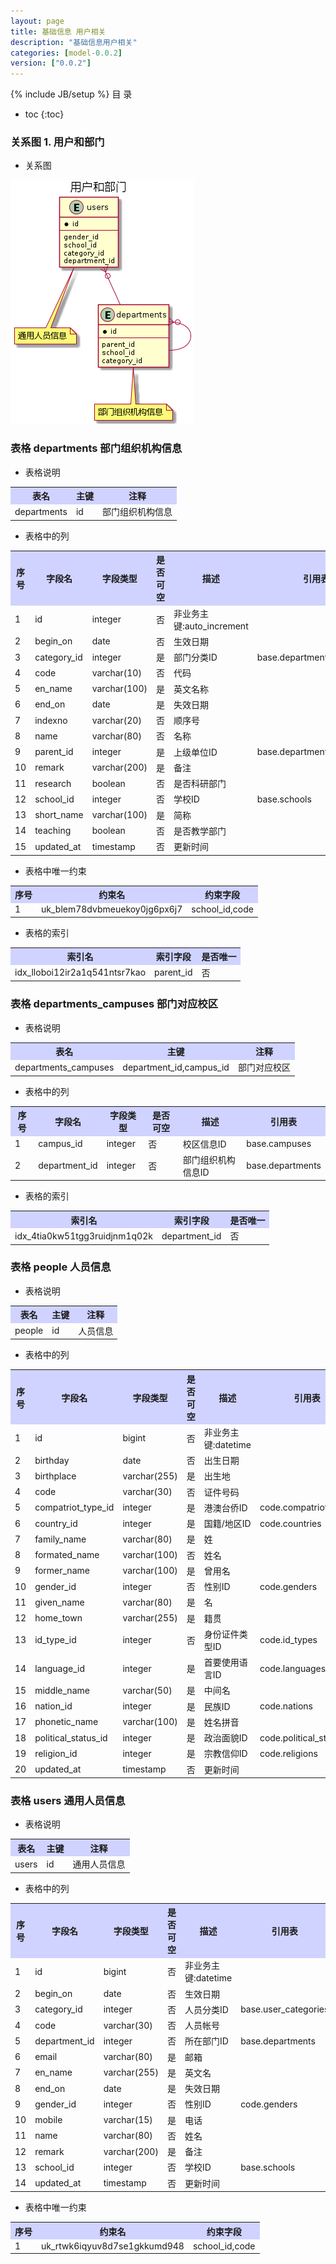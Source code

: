 ```yaml
---
layout: page
title: 基础信息 用户相关
description: "基础信息用户相关"
categories: [model-0.0.2]
version: ["0.0.2"]
---
```

{% include JB/setup %}
 目  录

* toc
{:toc}


### 关系图 1. 用户和部门
  * 关系图

![用户和部门](images/user.png)



### 表格 departments 部门组织机构信息

  * 表格说明

<table class="table table-bordered table-striped table-condensed">
<tr><th style="background-color:#D0D3FF">表名</th><th style="background-color:#D0D3FF">主键</th><th style="background-color:#D0D3FF">注释</th>  </tr>
<tr><td>departments</td><td>id</td><td>部门组织机构信息</td>  </tr>
</table>

  * 表格中的列

<table class="table table-bordered table-striped table-condensed">
<tr><th style="background-color:#D0D3FF" class="text-center">序号</th><th style="background-color:#D0D3FF">字段名</th><th style="background-color:#D0D3FF">字段类型</th><th style="background-color:#D0D3FF" class="text-center">是否可空</th><th style="background-color:#D0D3FF">描述</th><th style="background-color:#D0D3FF">引用表</th>  </tr>
<tr><td class="text-center">1</td><td>id</td><td>integer</td><td class="text-center">否</td><td>非业务主键:auto_increment</td><td></td>  </tr>
<tr><td class="text-center">2</td><td>begin_on</td><td>date</td><td class="text-center">否</td><td>生效日期</td><td></td>  </tr>
<tr><td class="text-center">3</td><td>category_id</td><td>integer</td><td class="text-center">是</td><td>部门分类ID</td><td>base.department_categories</td>  </tr>
<tr><td class="text-center">4</td><td>code</td><td>varchar(10)</td><td class="text-center">否</td><td>代码</td><td></td>  </tr>
<tr><td class="text-center">5</td><td>en_name</td><td>varchar(100)</td><td class="text-center">是</td><td>英文名称</td><td></td>  </tr>
<tr><td class="text-center">6</td><td>end_on</td><td>date</td><td class="text-center">是</td><td>失效日期</td><td></td>  </tr>
<tr><td class="text-center">7</td><td>indexno</td><td>varchar(20)</td><td class="text-center">否</td><td>顺序号</td><td></td>  </tr>
<tr><td class="text-center">8</td><td>name</td><td>varchar(80)</td><td class="text-center">否</td><td>名称</td><td></td>  </tr>
<tr><td class="text-center">9</td><td>parent_id</td><td>integer</td><td class="text-center">是</td><td>上级单位ID</td><td>base.departments</td>  </tr>
<tr><td class="text-center">10</td><td>remark</td><td>varchar(200)</td><td class="text-center">是</td><td>备注</td><td></td>  </tr>
<tr><td class="text-center">11</td><td>research</td><td>boolean</td><td class="text-center">否</td><td>是否科研部门</td><td></td>  </tr>
<tr><td class="text-center">12</td><td>school_id</td><td>integer</td><td class="text-center">否</td><td>学校ID</td><td>base.schools</td>  </tr>
<tr><td class="text-center">13</td><td>short_name</td><td>varchar(100)</td><td class="text-center">是</td><td>简称</td><td></td>  </tr>
<tr><td class="text-center">14</td><td>teaching</td><td>boolean</td><td class="text-center">否</td><td>是否教学部门</td><td></td>  </tr>
<tr><td class="text-center">15</td><td>updated_at</td><td>timestamp</td><td class="text-center">否</td><td>更新时间</td><td></td>  </tr>
</table>

  * 表格中唯一约束

<table class="table table-bordered table-striped table-condensed">
  <tr>
<th style="background-color:#D0D3FF">序号</th><th style="background-color:#D0D3FF">约束名</th><th style="background-color:#D0D3FF">约束字段</th>  </tr>
<tr><td>1</td><td>uk_blem78dvbmeuekoy0jg6px6j7</td><td>school_id,code</td>  </tr>
</table>

  * 表格的索引

<table class="table table-bordered table-striped table-condensed">
  <tr>
<th style="background-color:#D0D3FF">索引名</th><th style="background-color:#D0D3FF">索引字段</th><th style="background-color:#D0D3FF">是否唯一</th>  </tr>
<tr><td>idx_lloboi12ir2a1q541ntsr7kao</td><td>parent_id</td><td>否</td>  </tr>
</table>

### 表格 departments_campuses 部门对应校区

  * 表格说明

<table class="table table-bordered table-striped table-condensed">
<tr><th style="background-color:#D0D3FF">表名</th><th style="background-color:#D0D3FF">主键</th><th style="background-color:#D0D3FF">注释</th>  </tr>
<tr><td>departments_campuses</td><td>department_id,campus_id</td><td>部门对应校区</td>  </tr>
</table>

  * 表格中的列

<table class="table table-bordered table-striped table-condensed">
<tr><th style="background-color:#D0D3FF" class="text-center">序号</th><th style="background-color:#D0D3FF">字段名</th><th style="background-color:#D0D3FF">字段类型</th><th style="background-color:#D0D3FF" class="text-center">是否可空</th><th style="background-color:#D0D3FF">描述</th><th style="background-color:#D0D3FF">引用表</th>  </tr>
<tr><td class="text-center">1</td><td>campus_id</td><td>integer</td><td class="text-center">否</td><td>校区信息ID</td><td>base.campuses</td>  </tr>
<tr><td class="text-center">2</td><td>department_id</td><td>integer</td><td class="text-center">否</td><td>部门组织机构信息ID</td><td>base.departments</td>  </tr>
</table>


  * 表格的索引

<table class="table table-bordered table-striped table-condensed">
  <tr>
<th style="background-color:#D0D3FF">索引名</th><th style="background-color:#D0D3FF">索引字段</th><th style="background-color:#D0D3FF">是否唯一</th>  </tr>
<tr><td>idx_4tia0kw51tgg3ruidjnm1q02k</td><td>department_id</td><td>否</td>  </tr>
</table>

### 表格 people 人员信息

  * 表格说明

<table class="table table-bordered table-striped table-condensed">
<tr><th style="background-color:#D0D3FF">表名</th><th style="background-color:#D0D3FF">主键</th><th style="background-color:#D0D3FF">注释</th>  </tr>
<tr><td>people</td><td>id</td><td>人员信息</td>  </tr>
</table>

  * 表格中的列

<table class="table table-bordered table-striped table-condensed">
<tr><th style="background-color:#D0D3FF" class="text-center">序号</th><th style="background-color:#D0D3FF">字段名</th><th style="background-color:#D0D3FF">字段类型</th><th style="background-color:#D0D3FF" class="text-center">是否可空</th><th style="background-color:#D0D3FF">描述</th><th style="background-color:#D0D3FF">引用表</th>  </tr>
<tr><td class="text-center">1</td><td>id</td><td>bigint</td><td class="text-center">否</td><td>非业务主键:datetime</td><td></td>  </tr>
<tr><td class="text-center">2</td><td>birthday</td><td>date</td><td class="text-center">否</td><td>出生日期</td><td></td>  </tr>
<tr><td class="text-center">3</td><td>birthplace</td><td>varchar(255)</td><td class="text-center">是</td><td>出生地</td><td></td>  </tr>
<tr><td class="text-center">4</td><td>code</td><td>varchar(30)</td><td class="text-center">否</td><td>证件号码</td><td></td>  </tr>
<tr><td class="text-center">5</td><td>compatriot_type_id</td><td>integer</td><td class="text-center">是</td><td>港澳台侨ID</td><td>code.compatriot_types</td>  </tr>
<tr><td class="text-center">6</td><td>country_id</td><td>integer</td><td class="text-center">是</td><td>国籍/地区ID</td><td>code.countries</td>  </tr>
<tr><td class="text-center">7</td><td>family_name</td><td>varchar(80)</td><td class="text-center">是</td><td>姓</td><td></td>  </tr>
<tr><td class="text-center">8</td><td>formated_name</td><td>varchar(100)</td><td class="text-center">否</td><td>姓名</td><td></td>  </tr>
<tr><td class="text-center">9</td><td>former_name</td><td>varchar(100)</td><td class="text-center">是</td><td>曾用名</td><td></td>  </tr>
<tr><td class="text-center">10</td><td>gender_id</td><td>integer</td><td class="text-center">否</td><td>性别ID</td><td>code.genders</td>  </tr>
<tr><td class="text-center">11</td><td>given_name</td><td>varchar(80)</td><td class="text-center">是</td><td>名</td><td></td>  </tr>
<tr><td class="text-center">12</td><td>home_town</td><td>varchar(255)</td><td class="text-center">是</td><td>籍贯</td><td></td>  </tr>
<tr><td class="text-center">13</td><td>id_type_id</td><td>integer</td><td class="text-center">否</td><td>身份证件类型ID</td><td>code.id_types</td>  </tr>
<tr><td class="text-center">14</td><td>language_id</td><td>integer</td><td class="text-center">是</td><td>首要使用语言ID</td><td>code.languages</td>  </tr>
<tr><td class="text-center">15</td><td>middle_name</td><td>varchar(50)</td><td class="text-center">是</td><td>中间名</td><td></td>  </tr>
<tr><td class="text-center">16</td><td>nation_id</td><td>integer</td><td class="text-center">是</td><td>民族ID</td><td>code.nations</td>  </tr>
<tr><td class="text-center">17</td><td>phonetic_name</td><td>varchar(100)</td><td class="text-center">是</td><td>姓名拼音</td><td></td>  </tr>
<tr><td class="text-center">18</td><td>political_status_id</td><td>integer</td><td class="text-center">是</td><td>政治面貌ID</td><td>code.political_statuses</td>  </tr>
<tr><td class="text-center">19</td><td>religion_id</td><td>integer</td><td class="text-center">是</td><td>宗教信仰ID</td><td>code.religions</td>  </tr>
<tr><td class="text-center">20</td><td>updated_at</td><td>timestamp</td><td class="text-center">否</td><td>更新时间</td><td></td>  </tr>
</table>



### 表格 users 通用人员信息

  * 表格说明

<table class="table table-bordered table-striped table-condensed">
<tr><th style="background-color:#D0D3FF">表名</th><th style="background-color:#D0D3FF">主键</th><th style="background-color:#D0D3FF">注释</th>  </tr>
<tr><td>users</td><td>id</td><td>通用人员信息</td>  </tr>
</table>

  * 表格中的列

<table class="table table-bordered table-striped table-condensed">
<tr><th style="background-color:#D0D3FF" class="text-center">序号</th><th style="background-color:#D0D3FF">字段名</th><th style="background-color:#D0D3FF">字段类型</th><th style="background-color:#D0D3FF" class="text-center">是否可空</th><th style="background-color:#D0D3FF">描述</th><th style="background-color:#D0D3FF">引用表</th>  </tr>
<tr><td class="text-center">1</td><td>id</td><td>bigint</td><td class="text-center">否</td><td>非业务主键:datetime</td><td></td>  </tr>
<tr><td class="text-center">2</td><td>begin_on</td><td>date</td><td class="text-center">否</td><td>生效日期</td><td></td>  </tr>
<tr><td class="text-center">3</td><td>category_id</td><td>integer</td><td class="text-center">否</td><td>人员分类ID</td><td>base.user_categories</td>  </tr>
<tr><td class="text-center">4</td><td>code</td><td>varchar(30)</td><td class="text-center">否</td><td>人员帐号</td><td></td>  </tr>
<tr><td class="text-center">5</td><td>department_id</td><td>integer</td><td class="text-center">否</td><td>所在部门ID</td><td>base.departments</td>  </tr>
<tr><td class="text-center">6</td><td>email</td><td>varchar(80)</td><td class="text-center">是</td><td>邮箱</td><td></td>  </tr>
<tr><td class="text-center">7</td><td>en_name</td><td>varchar(255)</td><td class="text-center">是</td><td>英文名</td><td></td>  </tr>
<tr><td class="text-center">8</td><td>end_on</td><td>date</td><td class="text-center">是</td><td>失效日期</td><td></td>  </tr>
<tr><td class="text-center">9</td><td>gender_id</td><td>integer</td><td class="text-center">否</td><td>性别ID</td><td>code.genders</td>  </tr>
<tr><td class="text-center">10</td><td>mobile</td><td>varchar(15)</td><td class="text-center">是</td><td>电话</td><td></td>  </tr>
<tr><td class="text-center">11</td><td>name</td><td>varchar(80)</td><td class="text-center">否</td><td>姓名</td><td></td>  </tr>
<tr><td class="text-center">12</td><td>remark</td><td>varchar(200)</td><td class="text-center">是</td><td>备注</td><td></td>  </tr>
<tr><td class="text-center">13</td><td>school_id</td><td>integer</td><td class="text-center">否</td><td>学校ID</td><td>base.schools</td>  </tr>
<tr><td class="text-center">14</td><td>updated_at</td><td>timestamp</td><td class="text-center">否</td><td>更新时间</td><td></td>  </tr>
</table>

  * 表格中唯一约束

<table class="table table-bordered table-striped table-condensed">
  <tr>
<th style="background-color:#D0D3FF">序号</th><th style="background-color:#D0D3FF">约束名</th><th style="background-color:#D0D3FF">约束字段</th>  </tr>
<tr><td>1</td><td>uk_rtwk6iqyuv8d7se1gkkumd948</td><td>school_id,code</td>  </tr>
</table>

